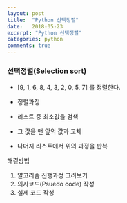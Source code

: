 ```yaml
---
layout: post
title:  "Python 선택정렬"
date:   2018-05-23
excerpt: "Python 선택정렬"
categories: python
comments: true
---
```

### 선택정렬(Selection sort)

- [9, 1, 6, 8, 4, 3, 2, 0, 5, 7] 를 정렬한다.

- 정렬과정

- 리스트 중 최소값을 검색
- 그 값을 맨 앞의 값과 교체
- 나머지 리스트에서 위의 과정을 반복


해결방법

1. 알고리즘 진행과정 그려보기
2. 의사코드(Psuedo code) 작성
3. 실제 코드 작성
